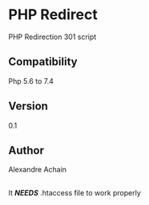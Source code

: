 # PHP Redirect

PHP Redirection 301 script

## Compatibility

Php 5.6 to 7.4

## Version

0.1

## Author

Alexandre Achain

##

It ***NEEDS*** .htaccess file to work properly